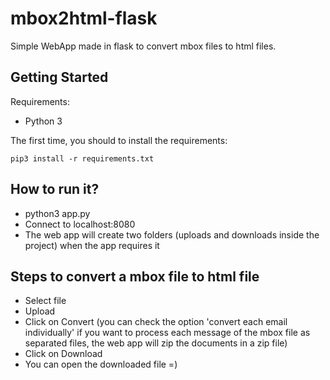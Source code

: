 # mbox2html-flask
Simple WebApp made in flask to convert mbox files to html files.

## Getting Started
Requirements: 
* Python 3

The first time, you should to install the requirements:
```
pip3 install -r requirements.txt
```

## How to run it?
* python3 app.py
* Connect to localhost:8080 
* The web app will create two folders (uploads and downloads inside the project) when the app requires it

## Steps to convert a mbox file to html file
* Select file
* Upload
* Click on Convert (you can check the option 'convert each email individually' if you want to process each message of the mbox file as separated files, the web app will zip the documents in a zip file)
* Click on Download
* You can open the downloaded file =)


